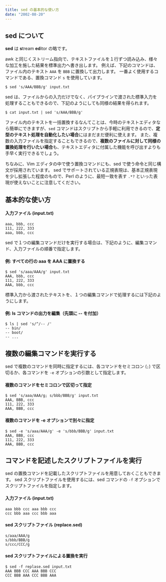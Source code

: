 ```yaml
---
title: sed の基本的な使い方
date: "2002-08-20"
---
```


sed について
----

**sed** は **s**tream **ed**itor の略です。

awk と同じくストリーム指向で、テキストファイルを１行ずつ読み込み、様々な加工を施した結果を標準出力へ書き出します。
例えば、下記のコマンドは、ファイル内のテキスト `AAA` を `BBB` に置換して出力します。
一番よく使用するコマンドである、置換コマンド `s` を使用しています。

~~~
$ sed 's/AAA/BBB/g' input.txt
~~~

sed は、ファイルからの入力だけでなく、パイプラインで渡された標準入力を処理することもできるので、下記のようにしても同様の結果を得られます。

~~~
$ cat input.txt | sed 's/AAA/BBB/g'
~~~

ファイル内のテキストを一括置換するなんてことは、今時のテキストエディタなら簡単にできますが、`sed` コマンドはスクリプトから手軽に利用できるので、**定型のテキスト処理を自動化したい場合**にはまだまだ便利に使えます。
また、複数の入力ファイルを指定することもできるので、**複数のファイルに対して同様の置換処理を行いたい場合**も、テキストエディタに付属した機能を呼び出すよりも手早く実行できるでしょう。

ちなみに、Vim エディタの中で使う置換コマンドにも、sed で使う命令と同じ構文が採用されています。
sed でサポートされている正規表現は、基本正規表現を少し拡張した程度のもので、Perl のように、最短一致を表す `.*?` といった表現が使えないことに注意してください。


基本的な使い方
----

#### 入力ファイル (input.txt)

~~~
aaa, bbb, ccc
111, 222, 333
aaa, bbb, ccc
~~~

sed で１つの編集コマンドだけを実行する場合は、下記のように、編集コマンド、入力ファイルの順番で指定します。

#### 例: すべての行の aaa を AAA に置換する

~~~
$ sed 's/aaa/AAA/g' input.txt
AAA, bbb, ccc
111, 222, 333
AAA, bbb, ccc
~~~

標準入力から渡されたテキストを、１つの編集コマンドで処理するには下記のようにします。

#### 例: ls コマンドの出力を編集（先頭に -- を付加）

~~~
$ ls | sed 's/^/-- /'
-- bin/
-- boot/
-- ...
~~~


複数の編集コマンドを実行する
----

sed で複数のコマンドを同時に指定するには、各コマンドをセミコロン (`;`) で区切るか、各コマンドを `-e` オプションの引数として指定します。

#### 複数のコマンドをセミコロンで区切って指定

~~~
$ sed 's/aaa/AAA/g; s/bbb/BBB/g' input.txt
AAA, BBB, ccc
111, 222, 333
AAA, BBB, ccc
~~~

#### 複数のコマンドを -e オプションで別々に指定

~~~
$ sed -e 's/aaa/AAA/g' -e 's/bbb/BBB/g' input.txt
AAA, BBB, ccc
111, 222, 333
AAA, BBB, ccc
~~~


コマンドを記述したスクリプトファイルを実行
----

sed の置換コマンドを記載したスクリプトファイルを用意しておくこともできます。
sed スクリプトファイルを使用するには、sed コマンドの `-f` オプションでスクリプトファイルを指定します。

#### 入力ファイル (input.txt)

~~~
aaa bbb ccc aaa bbb ccc
ccc bbb aaa ccc bbb aaa
~~~

#### sed スクリプトファイル (replace.sed)

~~~
s/aaa/AAA/g
s/bbb/BBB/g
s/ccc/CCC/g
~~~

#### sed スクリプトファイルによる置換を実行

~~~
$ sed -f replase.sed input.txt
AAA BBB CCC AAA BBB CCC
CCC BBB AAA CCC BBB AAA
~~~

